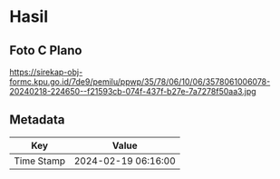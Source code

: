 # Hasil

## Foto C Plano

https://sirekap-obj-formc.kpu.go.id/7de9/pemilu/ppwp/35/78/06/10/06/3578061006078-20240218-224650--f21593cb-074f-437f-b27e-7a7278f50aa3.jpg


## Metadata

| Key        | Value               |
| ---------- | ------------------- |
| Time Stamp | 2024-02-19 06:16:00 |



